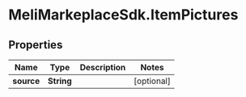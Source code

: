 # MeliMarkeplaceSdk.ItemPictures

## Properties

Name | Type | Description | Notes
------------ | ------------- | ------------- | -------------
**source** | **String** |  | [optional] 


